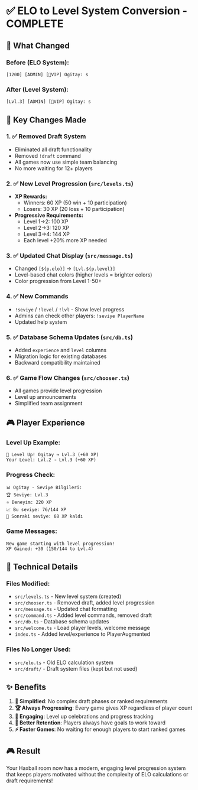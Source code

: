 # ✅ ELO to Level System Conversion - COMPLETE

## 🚀 What Changed

### **Before (ELO System):**
```
[1200] [ADMIN] [🌟VIP] Ogitay: s
```

### **After (Level System):**
```
[Lvl.3] [ADMIN] [🌟VIP] Ogitay: s
```

## 🎯 Key Changes Made

### 1. ✅ **Removed Draft System**
- Eliminated all draft functionality
- Removed `!draft` command
- All games now use simple team balancing
- No more waiting for 12+ players

### 2. ✅ **New Level Progression (`src/levels.ts`)**
- **XP Rewards:**
  - Winners: 60 XP (50 win + 10 participation)
  - Losers: 30 XP (20 loss + 10 participation)
- **Progressive Requirements:**
  - Level 1→2: 100 XP
  - Level 2→3: 120 XP  
  - Level 3→4: 144 XP
  - Each level +20% more XP needed

### 3. ✅ **Updated Chat Display (`src/message.ts`)**
- Changed `[${p.elo}]` → `[Lvl.${p.level}]`
- Level-based chat colors (higher levels = brighter colors)
- Color progression from Level 1-50+

### 4. ✅ **New Commands**
- `!seviye` / `!level` / `!lvl` - Show level progress
- Admins can check other players: `!seviye PlayerName`
- Updated help system

### 5. ✅ **Database Schema Updates (`src/db.ts`)**
- Added `experience` and `level` columns
- Migration logic for existing databases
- Backward compatibility maintained

### 6. ✅ **Game Flow Changes (`src/chooser.ts`)**
- All games provide level progression
- Level up announcements
- Simplified team assignment

## 🎮 Player Experience

### **Level Up Example:**
```
🎉 Level Up! Ogitay → Lvl.3 (+60 XP)
Your Level: Lvl.2 → Lvl.3 (+60 XP)
```

### **Progress Check:**
```
📊 Ogitay - Seviye Bilgileri:
🏆 Seviye: Lvl.3
⭐ Deneyim: 220 XP  
📈 Bu seviye: 76/144 XP
🎯 Sonraki seviye: 68 XP kaldı
```

### **Game Messages:**
```
New game starting with level progression!
XP Gained: +30 (150/144 to Lvl.4)
```

## 🔧 Technical Details

### **Files Modified:**
- `src/levels.ts` - New level system (created)
- `src/chooser.ts` - Removed draft, added level progression
- `src/message.ts` - Updated chat formatting  
- `src/command.ts` - Added level commands, removed draft
- `src/db.ts` - Database schema updates
- `src/welcome.ts` - Load player levels, welcome message
- `index.ts` - Added level/experience to PlayerAugmented

### **Files No Longer Used:**
- `src/elo.ts` - Old ELO calculation system
- `src/draft/` - Draft system files (kept but not used)

## ✨ Benefits

1. **🎯 Simplified**: No complex draft phases or ranked requirements
2. **🏆 Always Progressing**: Every game gives XP regardless of player count  
3. **🎉 Engaging**: Level up celebrations and progress tracking
4. **🚀 Better Retention**: Players always have goals to work toward
5. **⚡ Faster Games**: No waiting for enough players to start ranked games

## 🎮 Result

Your Haxball room now has a modern, engaging level progression system that keeps players motivated without the complexity of ELO calculations or draft requirements!